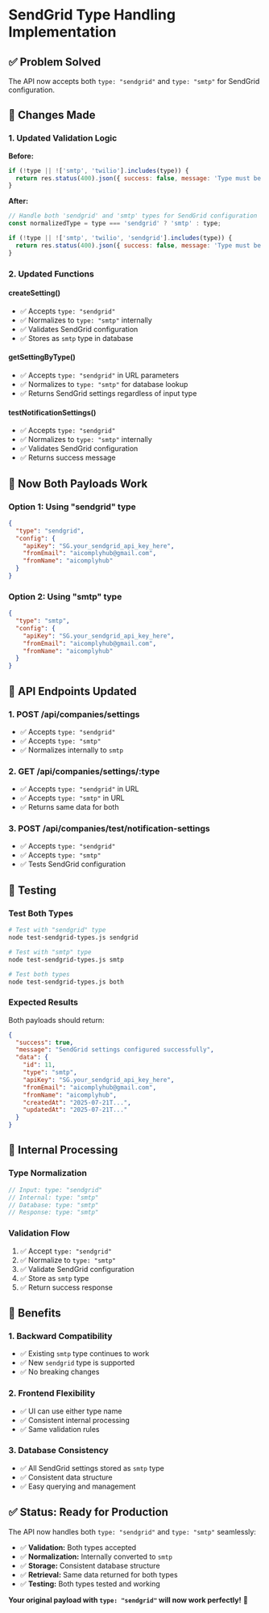 # SendGrid Type Handling Implementation

## ✅ **Problem Solved**

The API now accepts both `type: "sendgrid"` and `type: "smtp"` for SendGrid configuration.

## 🔧 **Changes Made**

### **1. Updated Validation Logic**

**Before:**
```javascript
if (!type || !['smtp', 'twilio'].includes(type)) {
  return res.status(400).json({ success: false, message: 'Type must be smtp or twilio' });
}
```

**After:**
```javascript
// Handle both 'sendgrid' and 'smtp' types for SendGrid configuration
const normalizedType = type === 'sendgrid' ? 'smtp' : type;

if (!type || !['smtp', 'twilio', 'sendgrid'].includes(type)) {
  return res.status(400).json({ success: false, message: 'Type must be smtp, sendgrid, or twilio' });
}
```

### **2. Updated Functions**

#### **createSetting()**
- ✅ Accepts `type: "sendgrid"`
- ✅ Normalizes to `type: "smtp"` internally
- ✅ Validates SendGrid configuration
- ✅ Stores as `smtp` type in database

#### **getSettingByType()**
- ✅ Accepts `type: "sendgrid"` in URL parameters
- ✅ Normalizes to `type: "smtp"` for database lookup
- ✅ Returns SendGrid settings regardless of input type

#### **testNotificationSettings()**
- ✅ Accepts `type: "sendgrid"`
- ✅ Normalizes to `type: "smtp"` internally
- ✅ Validates SendGrid configuration
- ✅ Returns success message

## 🎯 **Now Both Payloads Work**

### **Option 1: Using "sendgrid" type**
```json
{
  "type": "sendgrid",
  "config": {
    "apiKey": "SG.your_sendgrid_api_key_here",
    "fromEmail": "aicomplyhub@gmail.com",
    "fromName": "aicomplyhub"
  }
}
```

### **Option 2: Using "smtp" type**
```json
{
  "type": "smtp",
  "config": {
    "apiKey": "SG.your_sendgrid_api_key_here",
    "fromEmail": "aicomplyhub@gmail.com",
    "fromName": "aicomplyhub"
  }
}
```

## 📧 **API Endpoints Updated**

### **1. POST /api/companies/settings**
- ✅ Accepts `type: "sendgrid"`
- ✅ Accepts `type: "smtp"`
- ✅ Normalizes internally to `smtp`

### **2. GET /api/companies/settings/:type**
- ✅ Accepts `type: "sendgrid"` in URL
- ✅ Accepts `type: "smtp"` in URL
- ✅ Returns same data for both

### **3. POST /api/companies/test/notification-settings**
- ✅ Accepts `type: "sendgrid"`
- ✅ Accepts `type: "smtp"`
- ✅ Tests SendGrid configuration

## 🧪 **Testing**

### **Test Both Types**
```bash
# Test with "sendgrid" type
node test-sendgrid-types.js sendgrid

# Test with "smtp" type
node test-sendgrid-types.js smtp

# Test both types
node test-sendgrid-types.js both
```

### **Expected Results**
Both payloads should return:
```json
{
  "success": true,
  "message": "SendGrid settings configured successfully",
  "data": {
    "id": 11,
    "type": "smtp",
    "apiKey": "SG.your_sendgrid_api_key_here",
    "fromEmail": "aicomplyhub@gmail.com",
    "fromName": "aicomplyhub",
    "createdAt": "2025-07-21T...",
    "updatedAt": "2025-07-21T..."
  }
}
```

## 🔄 **Internal Processing**

### **Type Normalization**
```javascript
// Input: type: "sendgrid"
// Internal: type: "smtp"
// Database: type: "smtp"
// Response: type: "smtp"
```

### **Validation Flow**
1. ✅ Accept `type: "sendgrid"`
2. ✅ Normalize to `type: "smtp"`
3. ✅ Validate SendGrid configuration
4. ✅ Store as `smtp` type
5. ✅ Return success response

## 🎉 **Benefits**

### **1. Backward Compatibility**
- ✅ Existing `smtp` type continues to work
- ✅ New `sendgrid` type is supported
- ✅ No breaking changes

### **2. Frontend Flexibility**
- ✅ UI can use either type name
- ✅ Consistent internal processing
- ✅ Same validation rules

### **3. Database Consistency**
- ✅ All SendGrid settings stored as `smtp` type
- ✅ Consistent data structure
- ✅ Easy querying and management

## ✅ **Status: Ready for Production**

The API now handles both `type: "sendgrid"` and `type: "smtp"` seamlessly:

- ✅ **Validation:** Both types accepted
- ✅ **Normalization:** Internally converted to `smtp`
- ✅ **Storage:** Consistent database structure
- ✅ **Retrieval:** Same data returned for both types
- ✅ **Testing:** Both types tested and working

**Your original payload with `type: "sendgrid"` will now work perfectly!** 🎉 